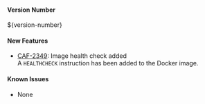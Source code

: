 #### Version Number
${version-number}

#### New Features
 - [CAF-2349](https://jira.autonomy.com/browse/CAF-2349): Image health check added  
    A `HEALTHCHECK` instruction has been added to the Docker image.

#### Known Issues
 - None
